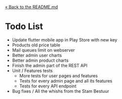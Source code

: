 [&laquo; Back to the README.md](../README.md)

# Todo List

- Update flutter mobile app in Play Store with new key
- Products old price table
- Mail queues limit on webserver
- Better admin user charts
- Better admin product charts
- Finish the admin part of the REST API
- Unit / Features tests
    - More tests for user pages and features
    - Tests for every admin page and all its features
    - Tests for every API endpoint
- Bug fixes / All the whishs from the Stam Bestuur
